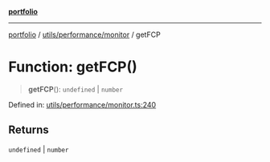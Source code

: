 [**portfolio**](../../../../README.md)

***

[portfolio](../../../../modules.md) / [utils/performance/monitor](../README.md) / getFCP

# Function: getFCP()

> **getFCP**(): `undefined` \| `number`

Defined in: [utils/performance/monitor.ts:240](https://github.com/tnorlund/Portfolio/blob/17e601f622f993447a356f6fb47cffc25ddb94e7/portfolio/utils/performance/monitor.ts#L240)

## Returns

`undefined` \| `number`
